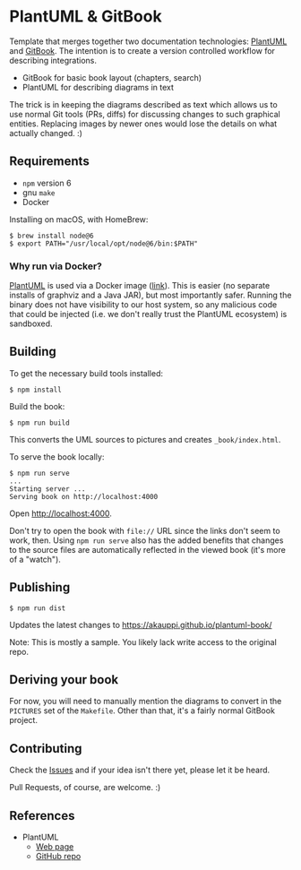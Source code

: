 # PlantUML & GitBook

Template that merges together two documentation technologies: [PlantUML](http://plantuml.com) and [GitBook](https://github.com/GitbookIO/gitbook). The intention is to create a version controlled workflow for describing integrations. 

- GitBook for basic book layout (chapters, search)
- PlantUML for describing diagrams in text

The trick is in keeping the diagrams described as text which allows us to use normal Git tools (PRs, diffs) for discussing changes to such graphical entities. Replacing images by newer ones would lose the details on what actually changed. :)


## Requirements

- `npm` version 6
- gnu `make`
- Docker

Installing on macOS, with HomeBrew:

```
$ brew install node@6
$ export PATH="/usr/local/opt/node@6/bin:$PATH"
```

### Why run via Docker?

[PlantUML](http://plantuml.com) is used via a Docker image ([link](https://hub.docker.com/r/think/plantuml/)). This is easier (no separate installs of graphviz and a Java JAR), but most importantly safer. Running the binary does not have visibility to our host system, so any malicious code that could be injected (i.e. we don't really trust the PlantUML ecosystem) is sandboxed.


## Building

To get the necessary build tools installed:

```
$ npm install
```

Build the book:

```
$ npm run build
```

This converts the UML sources to pictures and creates `_book/index.html`. 

To serve the book locally:

```
$ npm run serve
...
Starting server ...
Serving book on http://localhost:4000
```

Open [http://localhost:4000](http://localhost:4000).

Don't try to open the book with `file://` URL since the links don't seem to work, then. Using `npm run serve` also has the added benefits that changes to the source files are automatically reflected in the viewed book (it's more of a "watch").


## Publishing

```
$ npm run dist
```

Updates the latest changes to https://akauppi.github.io/plantuml-book/

Note: This is mostly a sample. You likely lack write access to the original repo.


## Deriving your book

For now, you will need to manually mention the diagrams to convert in the `PICTURES` set of the `Makefile`. Other than that, it's a fairly normal GitBook project.

## Contributing

Check the [Issues](https://github.com/akauppi/plantuml-book/issues) and if your idea isn't there yet, please let it be heard.

Pull Requests, of course, are welcome. :)


## References

- PlantUML 
  - [Web page](http://plantuml.com/)
  - [GitHub repo](https://github.com/plantuml/plantuml)

